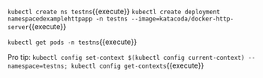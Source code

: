 `kubectl create ns testns`{{execute}} `kubectl create deployment namespacedexamplehttpapp -n testns --image=katacoda/docker-http-server`{{execute}} 

`kubectl get pods -n testns`{{execute}}

Pro tip: `kubectl config set-context $(kubectl config current-context) --namespace=testns; kubectl config get-contexts`{{execute}}